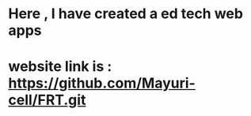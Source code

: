 # Here , I have created a ed tech web apps 
# website link is : https://github.com/Mayuri-cell/FRT.git
